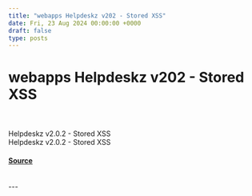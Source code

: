 ```yaml
---
title: "webapps Helpdeskz v202 - Stored XSS"
date: Fri, 23 Aug 2024 00:00:00 +0000
draft: false
type: posts
---
```

# webapps Helpdeskz v202 - Stored XSS

<br/>

<br/>
Helpdeskz v2.0.2 - Stored XSS
<br/>
Helpdeskz v2.0.2 - Stored XSS

#### [Source](https://www.exploit-db.com/exploits/52068)

<br/>
---
